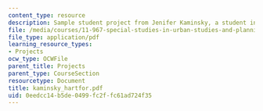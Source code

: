 ```yaml
---
content_type: resource
description: Sample student project from Jenifer Kaminsky, a student in the course.
file: /media/courses/11-967-special-studies-in-urban-studies-and-planning-economic-development-planning-skills-january-iap-2007/0eedcc14b5de0499fc2ffc61ad724f35_kaminsky_hartfor.pdf
file_type: application/pdf
learning_resource_types:
- Projects
ocw_type: OCWFile
parent_title: Projects
parent_type: CourseSection
resourcetype: Document
title: kaminsky_hartfor.pdf
uid: 0eedcc14-b5de-0499-fc2f-fc61ad724f35
---
```

